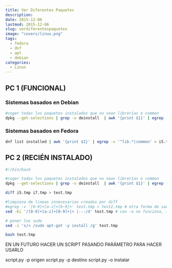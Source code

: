 ```yaml
---
title: Ver Diferentes Paquetes
description: 
date: 2015-12-06
lastmod: 2015-12-06
slug: verdiferentespaquetes
image: "covers/linux.png"
tags:
  - fedora
  - dnf
  - apt
  - debian
categories:
  - Linux
---
```




## PC 1 (FUNCIONAL)

### Sistemas basados en Debian

```bash
#coger todas los paquetes instalados que no sean librerías o common 
dpkg --get-selections | grep -v deinstall  | awk '{print $1}' | egrep -v '^lib.*|common' > i5.tmp
```

### Sistemas basados en Fedora
```bash
dnf list installed | awk '{print $1}' | egrep -v '^lib.*|common' > i5.tmp
```

## PC 2 (RECIÉN INSTALADO)

```bash
#!/bin/bash

#coger todas los paquetes instalados que no sean librerías o common 
dpkg --get-selections | grep -v deinstall  | awk '{print $1}' | egrep -v '^lib.*|common' > i7.tmp

diff i5.tmp i7.tmp > test.tmp

#limpieza de lineas innecesarias creadas por diff
#egrep -v '[0-9]+[a-z]+[0-9]+' test.tmp > test2.tmp # otra forma de sacar las diferencias
sed -Ei '/[0-9]+[a-z]+[0-9]+|> |---/d' test.tmp # con -e no funciona, investigar

# poner los sudo
sed -i 's/< /sudo apt-get -y install /g' test.tmp

bash test.tmp
```


EN UN FUTURO HACER UN SCRIPT PASANDO PARÁMETRO PARA HACER USARLO


script.py -p origen
script.py -p destino
script.py -o instalar